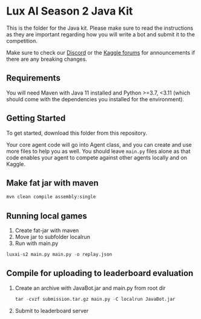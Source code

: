 # Lux AI Season 2 Java Kit

This is the folder for the Java kit. Please make sure to read the instructions as they are important regarding how you will write a bot and submit it to the competition.

Make sure to check our [Discord](https://discord.gg/aWJt3UAcgn) or the [Kaggle forums](https://www.kaggle.com/c/lux-ai-season2/discussion) for announcements if there are any breaking changes.

## Requirements

You will need Maven with Java 11 installed and Python >=3.7, <3.11 (which should come with the dependencies you installed for the environment).

## Getting Started

To get started, download this folder from this repository.

Your core agent code will go into Agent class, and you can create and use more files to help you as well. You should leave `main.py` files alone as that code enables your agent to compete against other agents locally and on Kaggle.

## Make fat jar with maven

```bash
mvn clean compile assembly:single
```

## Running local games

1. Create fat-jar with maven
2. Move jar to subfolder localrun
3. Run with main.py

```Python
luxai-s2 main.py main.py -o replay.json
```

## Compile for uploading to leaderboard evaluation

1. Create an archive with JavaBot.jar and main.py from root dir
    ```Python
    tar -cvzf submission.tar.gz main.py -C localrun JavaBot.jar
    ```
2. Submit to leaderboard server
